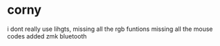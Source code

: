# corny
i dont really use lihgts, missing all the rgb funtions
missing all the mouse codes
added zmk bluetooth
